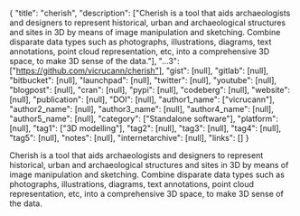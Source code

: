 {
  "title": "cherish",
  "description": ["Cherish is a tool that aids archaeologists and designers to represent historical, urban and archaeological structures and sites in 3D by means of image manipulation and sketching. Combine disparate data types such as photographs, illustrations, diagrams, text annotations, point cloud representation, etc, into a comprehensive 3D space, to make 3D sense of the data."],
  "...3": ["https://github.com/vicrucann/cherish"],
  "gist": [null],
  "gitlab": [null],
  "bitbucket": [null],
  "launchpad": [null],
  "twitter": [null],
  "youtube": [null],
  "blogpost": [null],
  "cran": [null],
  "pypi": [null],
  "codeberg": [null],
  "website": [null],
  "publication": [null],
  "DOI": [null],
  "author1_name": ["vicrucann"],
  "author2_name": [null],
  "author3_name": [null],
  "author4_name": [null],
  "author5_name": [null],
  "category": ["Standalone software"],
  "platform": [null],
  "tag1": ["3D modelling"],
  "tag2": [null],
  "tag3": [null],
  "tag4": [null],
  "tag5": [null],
  "notes": [null],
  "internetarchive": [null],
  "links": []
}

<!-- Generated by csv2md.R – do not edit by hand -->

Cherish is a tool that aids archaeologists and designers to represent historical, urban and archaeological structures and sites in 3D by means of image manipulation and sketching. Combine disparate data types such as photographs, illustrations, diagrams, text annotations, point cloud representation, etc, into a comprehensive 3D space, to make 3D sense of the data.